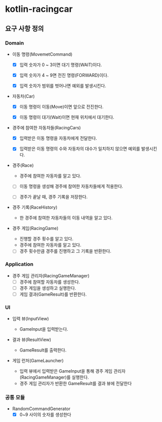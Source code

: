 # kotlin-racingcar

## 요구 사항 정의
### Domain
- 이동 명령(MovemetCommand)
  - [x] 입력 숫자가 0 ~ 3이면 대기 명령(WAIT)이다.
  - [x] 입력 숫자가 4 ~ 9면 전진 명령(FORWARD)이다.
  - [x] 입력 숫자가 범위를 벗어나면 예외를 발생시킨다.


- 자동차(Car)
  - [x] 이동 명령이 이동(Move)이면 앞으로 전진한다.
  - [x] 이동 명령이 대기(Wait)이면 현재 위치에서 대기한다.


- 경주에 참여한 자동차들(RacingCars)
  - [x] 입력받은 이동 명령을 자동차에게 전달한다.
  - [x] 입력받은 이동 명령의 수와 자동차의 대수가 일치하지 않으면 예외를 발생시킨다.


- 경주(Race)
  - 경주에 참여한 자동차를 알고 있다.
  - [ ] 이동 명령을 생성해 경주에 참여한 자동차들에게 적용한다.
  - [ ] 경주가 끝날 때, 경주 기록을 저장한다.


- 경주 기록(RaceHistory)
  - 한 경주에 참여한 자동차들의 이동 내역을 알고 있다.


- 경주 게임(RacingGame)
  - 진행할 경주 횟수를 알고 있다.
  - 경주에 참여한 자동차를 알고 있다.
  - [ ] 경주 횟수만큼 경주를 진행하고 그 기록을 반환한다.

### Application
- 경주 게임 관리자(RacingGameManager)
  - [ ] 경주에 참여할 자동차를 생성한다.
  - [ ] 경주 게임을 생성하고 실행한다.
  - [ ] 게임 결과(GameResult)를 반환한다.

### UI
- 입력 뷰(InputView)
    - GameInput을 입력받는다.


- 결과 뷰(ResultView)
    - GameResult를 출력한다.


- 게임 런처(GameLauncher)
  - 입력 뷰에서 입력받은 GameInput을 통해 경주 게임 관리자(RacingGameManager)를 실행한다.
  - 경주 게임 관리자가 반환한 GameResult를 결과 뷰에 전달한다
  

### 공통 모듈
- RandomCommandGenerator
  - [x] 0~9 사이의 숫자를 생성한다
